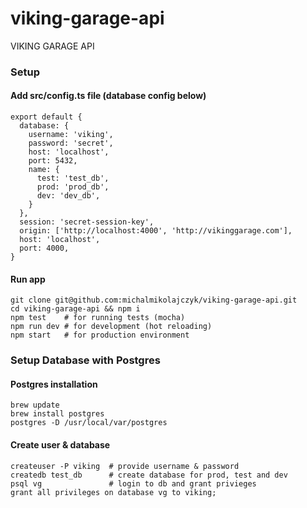 # viking-garage-api
VIKING GARAGE API

### Setup
#### Add src/config.ts file (database config below)
```
export default {
  database: {
    username: 'viking',
    password: 'secret',
    host: 'localhost',
    port: 5432,
    name: {
      test: 'test_db',
      prod: 'prod_db',
      dev: 'dev_db',
    }
  },
  session: 'secret-session-key',
  origin: ['http://localhost:4000', 'http://vikinggarage.com'],
  host: 'localhost',
  port: 4000,
}
```
#### Run app
```
git clone git@github.com:michalmikolajczyk/viking-garage-api.git
cd viking-garage-api && npm i
npm test    # for running tests (mocha)
npm run dev # for development (hot reloading)
npm start   # for production environment
```

### Setup Database with Postgres
#### Postgres installation
```
brew update
brew install postgres
postgres -D /usr/local/var/postgres
```
#### Create user & database
```
createuser -P viking  # provide username & password
createdb test_db      # create database for prod, test and dev
psql vg               # login to db and grant privieges
grant all privileges on database vg to viking;
```
